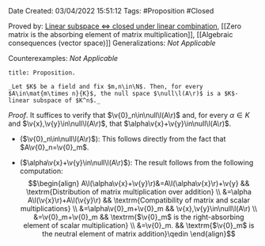 <br />
<br />

Date Created: 03/04/2022 15:51:12
Tags: #Proposition #Closed

Proved by: [Linear subspace $\Leftrightarrow$ closed under linear combination](Linear%20subspace%20iff%20closed%20under%20linear%20combination.md), [[Zero matrix is the absorbing element of matrix multiplication]], [[Algebraic consequences (vector space)]]
Generalizations: _Not Applicable_

Counterexamples: _Not Applicable_

``` ad-Proposition
title: Proposition.

_Let $K$ be a field and fix $m,n\in\N$. Then, for every $A\in\mat{m\times n}{K}$, the null space $\null\l(A\r)$ is a $K$-linear subspace of $K^n$._

```

_Proof_. It suffices to verify that $\v{0}_n\in\null\l(A\r)$ and, for every $\alpha\in K$ and $\v{x},\v{y}\in\null\l(A\r)$, that $\alpha\v{x}+\v{y}\in\null\l(A\r)$.
* ($\v{0}_n\in\null\l(A\r)$): This follows directly from the fact that $A\v{0}_n=\v{0}_m$.

* ($\alpha\v{x}+\v{y}\in\null\l(A\r)$): The result follows from the following computation:
$$\begin{align}
    A\l(\alpha\v{x}+\v{y}\r)&=A\l(\alpha\v{x}\r)+\v{y} && \textrm{Distribution of matrix multiplication over addition} \\
    &=\alpha A\l(\v{x}\r)+A\l(\v{y}\r) && \textrm{Compatibility of matrix and scalar multiplications} \\
    &=\alpha\v{0}_m+\v{0}_m && \v{x},\v{y}\in\null\l(A\r) \\
    &=\v{0}_m+\v{0}_m && \textrm{$\v{0}_m$ is the right-absorbing element of scalar multiplication} \\
    &=\v{0}_m. && \textrm{$\v{0}_m$ is the neutral element of matrix addition}\qedin
\end{align}$$
